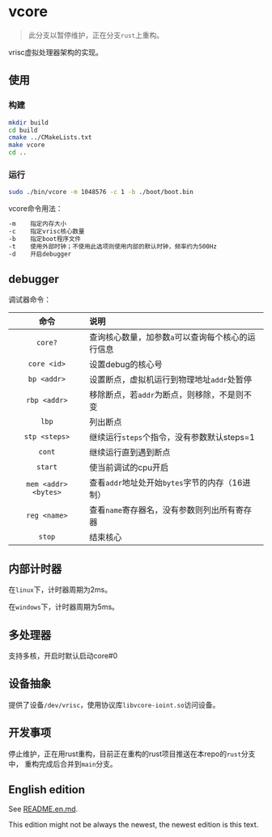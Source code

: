 # vcore

> 此分支以暂停维护，正在分支`rust`上重构。

vrisc虚拟处理器架构的实现。

## 使用

### 构建

```bash
mkdir build
cd build
cmake ../CMakeLists.txt
make vcore
cd ..
```

### 运行

```bash
sudo ./bin/vcore -m 1048576 -c 1 -b ./boot/boot.bin
```

vcore命令用法：

```bash
-m    指定内存大小
-c    指定vrisc核心数量
-b    指定boot程序文件
-t    使用外部时钟；不使用此选项则使用内部的默认时钟，频率约为500Hz
-d    开启debugger
```

## debugger

调试器命令：

命令|说明
:-:|:-
`core?`                 |查询核心数量，加参数`a`可以查询每个核心的运行信息
`core <id>`             |设置debug的核心号
`bp <addr>`             |设置断点，虚拟机运行到物理地址`addr`处暂停
`rbp <addr>`            |移除断点，若`addr`为断点，则移除，不是则不变
`lbp`                   |列出断点
`stp <steps>`           |继续运行`steps`个指令，没有参数默认steps=1
`cont`                  |继续运行直到遇到断点
`start`                 |使当前调试的cpu开启
`mem <addr> <bytes>`    |查看`addr`地址处开始`bytes`字节的内存（16进制）
`reg <name>`            |查看`name`寄存器名，没有参数则列出所有寄存器
`stop`                  |结束核心

## 内部计时器

在`linux`下，计时器周期为2ms。

在`windows`下，计时器周期为5ms。

## 多处理器

支持多核，开启时默认启动core#0

## 设备抽象

提供了设备`/dev/vrisc`，使用协议库`libvcore-ioint.so`访问设备。

## 开发事项

停止维护，正在用rust重构，目前正在重构的rust项目推送在本repo的`rust`分支中，
重构完成后合并到`main`分支。

## English edition

See [README.en.md](README.en.md).

This edition might not be always the newest, the newest
edition is this text.
